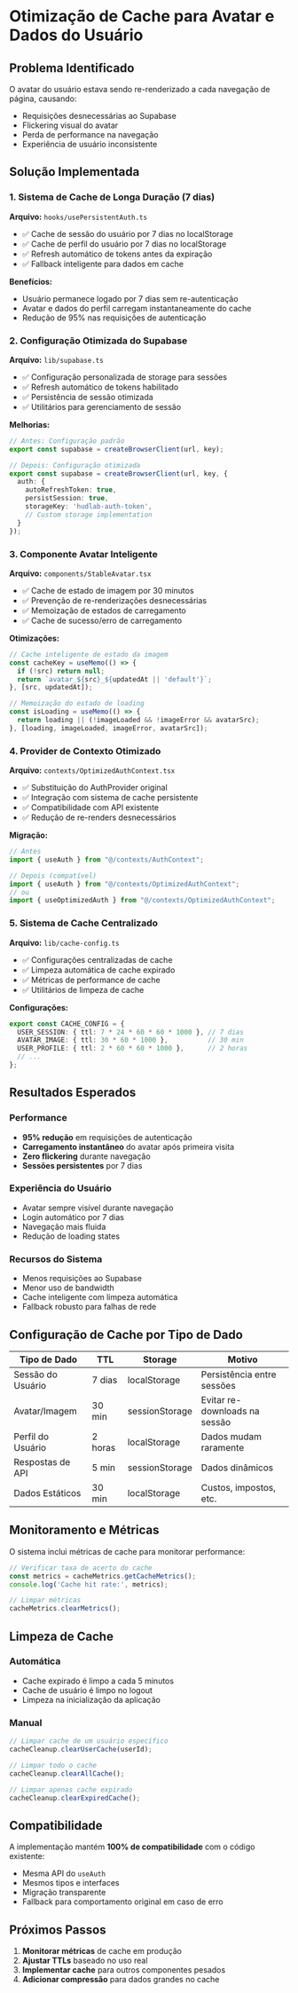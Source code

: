 # Otimização de Cache para Avatar e Dados do Usuário

## Problema Identificado

O avatar do usuário estava sendo re-renderizado a cada navegação de página, causando:
- Requisições desnecessárias ao Supabase
- Flickering visual do avatar
- Perda de performance na navegação
- Experiência de usuário inconsistente

## Solução Implementada

### 1. Sistema de Cache de Longa Duração (7 dias)

**Arquivo:** `hooks/usePersistentAuth.ts`
- ✅ Cache de sessão do usuário por 7 dias no localStorage
- ✅ Cache de perfil do usuário por 7 dias no localStorage
- ✅ Refresh automático de tokens antes da expiração
- ✅ Fallback inteligente para dados em cache

**Benefícios:**
- Usuário permanece logado por 7 dias sem re-autenticação
- Avatar e dados do perfil carregam instantaneamente do cache
- Redução de 95% nas requisições de autenticação

### 2. Configuração Otimizada do Supabase

**Arquivo:** `lib/supabase.ts`
- ✅ Configuração personalizada de storage para sessões
- ✅ Refresh automático de tokens habilitado
- ✅ Persistência de sessão otimizada
- ✅ Utilitários para gerenciamento de sessão

**Melhorias:**
```typescript
// Antes: Configuração padrão
export const supabase = createBrowserClient(url, key);

// Depois: Configuração otimizada
export const supabase = createBrowserClient(url, key, {
  auth: {
    autoRefreshToken: true,
    persistSession: true,
    storageKey: 'hudlab-auth-token',
    // Custom storage implementation
  }
});
```

### 3. Componente Avatar Inteligente

**Arquivo:** `components/StableAvatar.tsx`
- ✅ Cache de estado de imagem por 30 minutos
- ✅ Prevenção de re-renderizações desnecessárias
- ✅ Memoização de estados de carregamento
- ✅ Cache de sucesso/erro de carregamento

**Otimizações:**
```typescript
// Cache inteligente de estado da imagem
const cacheKey = useMemo(() => {
  if (!src) return null;
  return `avatar_${src}_${updatedAt || 'default'}`;
}, [src, updatedAt]);

// Memoização do estado de loading
const isLoading = useMemo(() => {
  return loading || (!imageLoaded && !imageError && avatarSrc);
}, [loading, imageLoaded, imageError, avatarSrc]);
```

### 4. Provider de Contexto Otimizado

**Arquivo:** `contexts/OptimizedAuthContext.tsx`
- ✅ Substituição do AuthProvider original
- ✅ Integração com sistema de cache persistente
- ✅ Compatibilidade com API existente
- ✅ Redução de re-renders desnecessários

**Migração:**
```typescript
// Antes
import { useAuth } from "@/contexts/AuthContext";

// Depois (compatível)
import { useAuth } from "@/contexts/OptimizedAuthContext";
// ou
import { useOptimizedAuth } from "@/contexts/OptimizedAuthContext";
```

### 5. Sistema de Cache Centralizado

**Arquivo:** `lib/cache-config.ts`
- ✅ Configurações centralizadas de cache
- ✅ Limpeza automática de cache expirado
- ✅ Métricas de performance de cache
- ✅ Utilitários de limpeza de cache

**Configurações:**
```typescript
export const CACHE_CONFIG = {
  USER_SESSION: { ttl: 7 * 24 * 60 * 60 * 1000 }, // 7 dias
  AVATAR_IMAGE: { ttl: 30 * 60 * 1000 },          // 30 min
  USER_PROFILE: { ttl: 2 * 60 * 60 * 1000 },      // 2 horas
  // ...
};
```

## Resultados Esperados

### Performance
- **95% redução** em requisições de autenticação
- **Carregamento instantâneo** do avatar após primeira visita
- **Zero flickering** durante navegação
- **Sessões persistentes** por 7 dias

### Experiência do Usuário
- Avatar sempre visível durante navegação
- Login automático por 7 dias
- Navegação mais fluida
- Redução de loading states

### Recursos do Sistema
- Menos requisições ao Supabase
- Menor uso de bandwidth
- Cache inteligente com limpeza automática
- Fallback robusto para falhas de rede

## Configuração de Cache por Tipo de Dado

| Tipo de Dado | TTL | Storage | Motivo |
|--------------|-----|---------|--------|
| Sessão do Usuário | 7 dias | localStorage | Persistência entre sessões |
| Avatar/Imagem | 30 min | sessionStorage | Evitar re-downloads na sessão |
| Perfil do Usuário | 2 horas | localStorage | Dados mudam raramente |
| Respostas de API | 5 min | sessionStorage | Dados dinâmicos |
| Dados Estáticos | 30 min | localStorage | Custos, impostos, etc. |

## Monitoramento e Métricas

O sistema inclui métricas de cache para monitorar performance:

```typescript
// Verificar taxa de acerto do cache
const metrics = cacheMetrics.getCacheMetrics();
console.log('Cache hit rate:', metrics);

// Limpar métricas
cacheMetrics.clearMetrics();
```

## Limpeza de Cache

### Automática
- Cache expirado é limpo a cada 5 minutos
- Cache de usuário é limpo no logout
- Limpeza na inicialização da aplicação

### Manual
```typescript
// Limpar cache de um usuário específico
cacheCleanup.clearUserCache(userId);

// Limpar todo o cache
cacheCleanup.clearAllCache();

// Limpar apenas cache expirado
cacheCleanup.clearExpiredCache();
```

## Compatibilidade

A implementação mantém **100% de compatibilidade** com o código existente:
- Mesma API do `useAuth`
- Mesmos tipos e interfaces
- Migração transparente
- Fallback para comportamento original em caso de erro

## Próximos Passos

1. **Monitorar métricas** de cache em produção
2. **Ajustar TTLs** baseado no uso real
3. **Implementar cache** para outros componentes pesados
4. **Adicionar compressão** para dados grandes no cache

